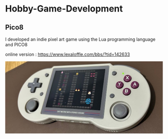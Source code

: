# Hobby-Game-Development

## 

## 

## Pico8

I developed an indie pixel art game using the Lua programming language and PICO8

online version : https://www.lexaloffle.com/bbs/?tid=142633

<p align="center">
  <img src="./img/pico8.png?raw=true">
</p>